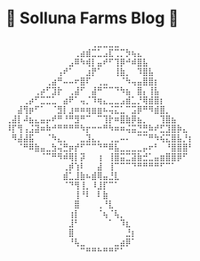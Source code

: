 # 🍄 Solluna Farms Blog 🍄

⠀⠀⠀⠀⠀⠀⠀⠀⠀⠀⠀⠀⠀⠀⠀⢀⣀⣀⣀⣀⠀⠀⠀⠀⠀⠀⠀⠀⠀⠀⠀⠀⠀
⠀⠀⠀⠀⠀⠀⠀⠀⠀⠀⠀⠀⢀⣴⣾⣉⣁⣠⣏⢉⡉⡳⢦⣄⠀⠀⠀⠀⠀⠀⠀⠀⠀
⠀⠀⠀⠀⠀⠀⠀⠀⠀⠀⠀⣠⠿⠳⢾⡇⣤⠞⠋⢹⡿⠚⠾⣿⣧⠀⠀⠀⠀⠀⠀⠀⠀
⠀⠀⠀⠀⠀⠀⠀⠀⠀⢠⠞⠁⠀⠀⣰⡟⠁⠀⠀⢸⣷⡀⠀⠹⣿⣧⠀⠀⠀⠀⠀⠀⠀
⠀⠀⠀⠀⠀⠀⠀⢀⣴⠛⠤⠤⠖⣿⠏⠀⢀⣀⠀⠀⠈⠳⢤⣤⣿⣿⡆⠀⠀⠀⠀⠀⠀
⠀⠀⠀⠀⠀⢀⡴⠋⣹⡗⠀⢀⣼⠋⠀⣼⠛⠉⠉⠙⠳⣦⠀⣿⡄⢸⣧⠀⠀⠀⠀⠀⠀
⠀⠀⠀⢀⡴⠋⣉⣉⣁⠀⣴⠟⠁⢤⡈⠹⢶⣄⣀⣀⣠⣾⣁⡘⢿⣾⣿⡆⠀⠀⠀⠀⠀
⠀⠀⣼⢻⡶⠋⠁⠀⠈⣻⡇⣰⠶⠶⢶⣶⣶⠦⢬⣍⣁⠉⣩⡿⠛⠻⣾⣿⡀⠀⠀⠀⠀
⢀⣼⡇⠼⣦⣄⣤⡤⠞⠛⠘⠛⣻⠛⠉⠀⠉⢹⡗⠶⣿⣷⡿⣦⡀⠀⠀⢹⣿⣦⠀⠀⠀
⠸⡏⢻⢠⣨⣽⠶⠷⠚⠛⠛⠛⠛⠳⡖⠒⠒⠛⠳⠶⠶⢬⣭⣙⣛⠷⠞⣋⣹⣿⡷⣄⠀
⠀⠻⣼⣼⣯⠀⠀⠈⠳⣄⡀⠀⠀⣀⣹⣄⡀⠀⢀⣀⠤⠄⠀⠉⠉⠛⠳⢮⣍⣿⣧⡘⡆
⠀⠀⠈⠛⠿⣷⣤⣀⣳⢬⣛⡶⡞⠋⠉⠉⠙⠛⠿⣧⣀⣀⣀⣀⡤⠖⠃⠀⠘⣿⣿⣿⠃
⠀⠀⠀⠀⠀⠀⠈⠉⠛⠻⠾⢿⡇⡽⠀⠀⢰⠀⢸⣿⣭⣉⣽⣷⣚⣁⣤⣶⣿⣿⡿⠋⠀
⠀⠀⠀⠀⠀⠀⠀⠀⠀⠀⢀⡾⢱⠇⠀⠀⣼⠀⢸⠉⠉⠉⠙⠛⠛⠛⠛⠋⠉⠁⠀⠀⠀
⠀⠀⠀⠀⠀⠀⠀⠀⠀⠀⣾⣁⣸⣷⠦⣾⢿⣤⣘⣇⠀⠀⠀⠀⠀⠀⠀⠀⠀⠀⠀⠀⠀
⠀⠀⠀⠀⠀⠀⠀⠀⠀⠀⠈⠙⢻⢸⡀⠸⣸⡏⠉⠁⠀⠀⠀⠀⠀⠀⠀⠀⠀⠀⠀⠀⠀
⠀⠀⠀⠀⠀⠀⠀⠀⠀⠀⠀⠀⢸⠘⠇⠀⠇⣷⠀⠀⠀⠀⠀⠀⠀⠀⠀⠀⠀⠀⠀⠀⠀
⠀⠀⠀⠀⠀⠀⠀⠀⠀⠀⠀⠀⣿⠀⠀⠀⢀⠘⣇⠀⠀⠀⠀⠀⠀⠀⠀⠀⠀⠀⠀⠀⠀
⠀⠀⠀⠀⠀⠀⠀⠀⠀⠀⠀⢰⡇⠀⠀⠀⠈⢦⠈⢧⡀⠀⠀⠀⠀⠀⠀⠀⠀⠀⠀⠀⠀
⠀⠀⠀⠀⠀⠀⠀⠀⠀⠀⠀⣸⠃⠀⠀⠀⠀⠀⠁⠀⠹⣆⠀⠀⠀⠀⠀⠀⠀⠀⠀⠀⠀
⠀⠀⠀⠀⠀⠀⠀⠀⠀⠀⠀⣿⠀⠀⠀⠀⠀⠀⠀⠀⠀⣘⡆⠀⠀⠀⠀⠀⠀⠀⠀⠀⠀
⠀⠀⠀⠀⠀⠀⠀⠀⠀⠀⠀⠘⢧⣀⠀⠀⠀⠀⠀⣀⣴⡿⠁⠀⠀⠀⠀⠀⠀⠀⠀⠀⠀
⠀⠀⠀⠀⠀⠀⠀⠀⠀⠀⠀⠀⠀⠉⠛⠛⠓⠛⠛⠋⠁⠀⠀⠀⠀⠀⠀⠀⠀⠀⠀⠀⠀

